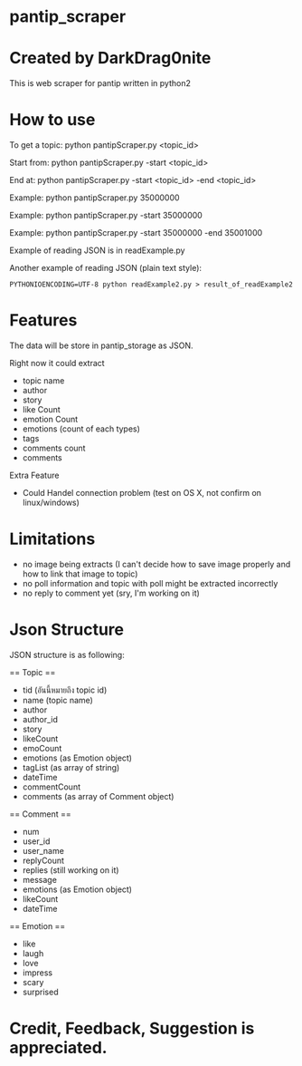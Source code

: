 # pantip_scraper
# Created by DarkDrag0nite

This is web scraper for pantip written in python2

# How to use

To get a topic: python pantipScraper.py <topic_id>
	
Start from: python pantipScraper.py -start <topic_id>
	
End at: python pantipScraper.py -start <topic_id> -end <topic_id>

Example: python pantipScraper.py 35000000

Example: python pantipScraper.py -start 35000000

Example: python pantipScraper.py -start 35000000 -end 35001000




Example of reading JSON is in readExample.py

Another example of reading JSON (plain text style): 

    PYTHONIOENCODING=UTF-8 python readExample2.py > result_of_readExample2

# Features

The data will be store in pantip_storage as JSON.

Right now it could extract
- topic name
- author
- story
- like Count
- emotion Count
- emotions (count of each types)
- tags
- comments count
- comments

Extra Feature
- Could Handel connection problem (test on OS X, not confirm on linux/windows)

# Limitations

- no image being extracts (I can't decide how to save image properly and how to link that image to topic)
- no poll information and topic with poll might be extracted incorrectly
- no reply to comment yet (sry, I'm working on it)

# Json Structure

JSON structure is as following:

== Topic ==
- tid (อันนี้หมายถึง topic id)
- name (topic name)
- author
- author_id
- story
- likeCount
- emoCount
- emotions (as Emotion object)
- tagList (as array of string)
- dateTime
- commentCount
- comments (as array of Comment object)

== Comment ==
- num
- user_id
- user_name
- replyCount
- replies (still working on it)
- message
- emotions (as Emotion object) 
- likeCount
- dateTime

== Emotion ==
- like
- laugh
- love
- impress
- scary
- surprised

# Credit, Feedback, Suggestion is appreciated.
